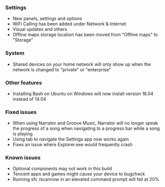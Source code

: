 ### Settings
- New panels, settings and options
 - WiFi Calling has been added under Network & Internet
- Visual updates and others
 - Offline maps storage location has been moved from "Offline maps" to "Storage"

### System
- Shared devices on your home network will only show up when the network is changed to "private" or "enterprise"

### Other features
- Installing Bash on Ubuntu on Windows will now install version 16.04 instead of 14.04

### Fixed issues
- When using Narrator and Groove Music, Narrator will no longer speak the progress of a song when navigating to a progress bar while a song is playing
- Using tab to navigate the Settings app now works again
- Fixes an issue where Explorer.exe would frequently crash

### Known issues
- Optional components may not work in this build
- Tencent apps and games might cause your device to bugcheck
- Running sfc /scannow in an elevated command prompt will fail at 20%